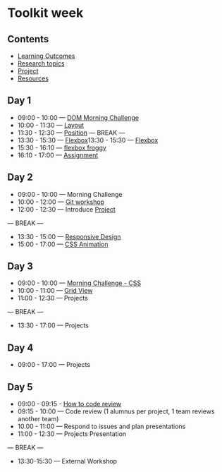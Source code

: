 # Toolkit week

## Contents

- [Learning Outcomes](./learning-outcomes.md)
- [Research topics](./research-afternoon.md)
- [Project](./project.md)
- [Resources](./resources.md)

## Day 1

- 09:00 - 10:00 — [DOM Morning Challenge](https://github.com/GSG-G10/DOM-manipulation-Challenge)
- 10:00 - 11:30 — [Layout](https://github.com/gazaskygeeks/Fundamentals-course/blob/master/coursebook/Week%2001/session-02/layout.md)
- 11:30 - 12:30 — [Position](https://github.com/gazaskygeeks/Fundamentals-course/blob/master/coursebook/Week%2001/session-02/position.md)
  — BREAK —
- 13:30 - 15:30 — [Flexbox](./Flexbox.md)13:30 - 15:30 — [Flexbox](https://github.com/gazaskygeeks/Fundamentals-course/blob/master/coursebook/Week%2001/session-02/flexbox.md)
- 15:30 - 16:10 — [flexbox froggy](https://flexboxfroggy.com/)
- 16:10 - 17:00 — [Assignment](https://github.com/GSG-G10/flexbox-exercise)

## Day 2

- 09:00 - 10:00 — Morning Challenge
- 10:00 - 12:00 — [Git workshop](https://github.com/GSG-G10/git-workflow-workshop-for-two)
- 12:00 - 12:30 — Introduce [Project](./project.md)

— BREAK —

- 13:30 - 15:00 — [Responsive Design](https://github.com/GSG-G10/Responsive-Design-Workshop)
- 15:00 - 17:00 — [CSS Animation](https://hackmd.io/@yosefanajjar/SJTXyi3gL)

## Day 3

- 09:00 - 10:00 — [Morning Challenge - CSS](https://hackmd.io/kQio8HXGSzy2PGisL30OIg?view)
- 10:00 - 11:00 — [Grid View](https://hackmd.io/5NOaJKJfRQCdMFa2edIL7A)
- 11:00 - 12:30 — Projects

— BREAK —

- 13:30 - 17:00 — Projects

## Day 4

- 09:00 - 17:00 — Projects

## Day 5

- 09:00 - 09:15 - [How to code review](./codereviewintro.md)
- 09:15 - 10:00 — Code review (1 alumnus per project, 1 team reviews another team)
- 10.00 - 11:00 — Respond to issues and plan presentations
- 11:00 - 12:30 — Projects Presentation

— BREAK —

- 13:30-15:30 — External Workshop
